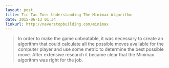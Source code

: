 ```yaml
---
layout: post
title: Tic Tac Toe: Understanding The Minimax Algorithm
date: 2015-06-13 01:34
linkurl: http://neverstopbuilding.com/minimax
---
```


> In order to make the game unbeatable, it was necessary to create an algorithm that could calculate all the possible moves available for the computer player and use some metric to determine the best possible move. After extensive research it became clear that the Minimax algorithm was right for the job.

